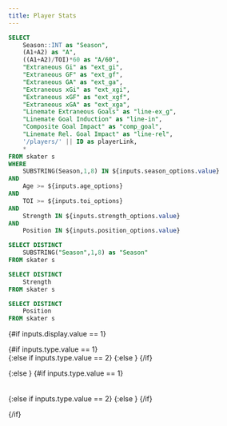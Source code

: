 ```yaml
---
title: Player Stats
---
```


```sql skater_stats
SELECT
	Season::INT as "Season",
	(A1+A2) as "A",
	((A1+A2)/TOI)*60 as "A/60",
	"Extraneous Gi" as "ext_gi",
	"Extraneous GF" as "ext_gf",
	"Extraneous GA" as "ext_ga",
	"Extraneous xGi" as "ext_xgi",
	"Extraneous xGF" as "ext_xgf",
	"Extraneous xGA" as "ext_xga",
	"Linemate Extraneous Goals" as "line-ex_g",
	"Linemate Goal Induction" as "line-in",
	"Composite Goal Impact" as "comp_goal",
	"Linemate Rel. Goal Impact" as "line-rel",
	'/players/' || ID as playerLink,
	*
FROM skater s
WHERE
	SUBSTRING(Season,1,8) IN ${inputs.season_options.value}
AND
	Age >= ${inputs.age_options}
AND
	TOI >= ${inputs.toi_options}
AND
	Strength IN ${inputs.strength_options.value}
AND
	Position IN ${inputs.position_options.value}
```

```sql seasons
SELECT DISTINCT 
	SUBSTRING("Season",1,8) as "Season"
FROM skater s
```

```sql strengths
SELECT DISTINCT 
	Strength
FROM skater s
```

```sql positions
SELECT DISTINCT 
	Position
FROM skater s
```

<Dropdown
    data={seasons}
    name=season_options
    value=Season
	title=Season
    defaultValue="20242025"
	multiple=true
/>

<Dropdown
    data={strengths}
    name=strength_options
    value=Strength
	title=Strength
    defaultValue="5v5"
	multiple=true
/>

<Dropdown
    data={positions}
    name=position_options
    value=Position
	title=Position
	selectAllByDefault=true
	multiple=true
/>

<Dropdown name=display title=Display defaultValue=1>
	<DropdownOption valueLabel="Total" value=1 />
	<DropdownOption valueLabel="Rates" value=2 />
</Dropdown>

<Dropdown name=type title=Type defaultValue=1>
	<DropdownOption valueLabel="Individual" value=1 />
	<DropdownOption valueLabel="On-Ice" value=2 />
	<DropdownOption valueLabel="Goal Impact" value=3 />
</Dropdown>


<TextInput
    name=age_options
    title="Age"
	defaultValue=17
/>

<TextInput
    name=toi_options
    title="TOI"
	defaultValue=150
/>

{#if inputs.display.value == 1}

{#if inputs.type.value == 1}
<DataTable data={skater_stats} rows=50 search=true rowShading=true headerColor=#0000ff headerFontColor=white link=playerLink>
    <Column id=Player align=center />
	<Column id=ID align=center title="ID"/>
    <Column id=Season align=center fmt='####-####' />
	<Column id=Team align=center />
	<Column id=Position align=center />
    <Column id=Age align=center />
	<Column id=Nationality align=center />
	<Column id=GP align=center title="GP"/>
    <Column id=TOI align=center title="TOI" fmt='#,###.#0' />
	<Column id=Gi align=center title="G"/>
	<Column id=A1 align=center />
	<Column id=A2 align=center />
    <Column id=A align=center />
	<Column id=P align=center />
	<Column id=Fi align=center title="iFF"/>
	<Column id=xGi align=center title="ixG"/>
	<Column id=xGi/Fi align=center title="ixG/iFF"/>
	<Column id=Gi/xGi align=center title="G/ixG"/>
    <Column id=Give align=center />
    <Column id=Take align=center />	
	<Column id=Penl align=center />
    <Column id=Draw align=center />	
	<Column id=PIM align=center title="PIM"/>	
</DataTable>
{:else if inputs.type.value == 2}
<DataTable data={skater_stats} rows=50 search=true rowShading=true headerColor=#0000ff headerFontColor=white link=playerLink>
    <Column id=Player align=center />
	<Column id=ID align=center title="ID"/>
    <Column id=Season align=center fmt='####-####' />
	<Column id=Team align=center />
	<Column id=Position align=center />
    <Column id=Age align=center />
	<Column id=Nationality align=center />
	<Column id=GP align=center title="GP"/>
    <Column id=TOI align=center title="TOI" fmt='#,###.#0' />
	<Column id=GF align=center title="GF"/>
    <Column id=GA align=center title="GA"/>
	<Column id=FF align=center title="FF"/>
    <Column id=FA align=center title="FA"/>
    <Column id=xGF align=center title="xGF"/>
    <Column id=xGA align=center title="xGA"/>
    <Column id=xGF/FF align=center title="xGF/FF"/>
    <Column id=xGA/FA align=center title="xGA/FA"/>
    <Column id=GF/xGF align=center title="GF/xGF"/>
    <Column id=GF% align=center title="GF%" fmt='##.00%' />
	<Column id=FF% align=center title="FF%" fmt='##.00%' />
    <Column id=xGF% align=center title="xGF%" fmt='##.00%' />
</DataTable>
{:else }
<DataTable data={skater_stats} rows=50 search=true rowShading=true headerColor=#0000ff headerFontColor=white link=playerLink>
    <Column id=Player align=center />
	<Column id=ID align=center title="ID"/>
    <Column id=Season align=center fmt='####-####' />
	<Column id=Team align=center />
	<Column id=Position align=center />
    <Column id=Age align=center />
	<Column id=Nationality align=center />
	<Column id=GP align=center title="GP"/>
    <Column id=TOI align=center title="TOI" fmt='#,###.#0' />
	<Column id=INDV-SRI align=center title="Shot Rate Impact" fmt='#0.####' />
    <Column id=INDV-SQI align=center title="Shot Quality Impact" fmt='#0.####' />
	<Column id=INDV-FN align=center title="Finishing Impact" fmt='#0.####' />
    <Column id=OOFF-SRI align=center title="On-Ice Shot Rate Impact For" fmt='#0.####' />
    <Column id=OOFF-SQI align=center title="On-Ice Shot Quality Impact For" fmt='#0.####' />
	<Column id=OOFF-FN align=center title="On-Ice Finishing Impact For" fmt='#0.####' />
	<Column id=ODEF-SRI align=center title="On-Ice Shot Rate Impact Against" fmt='#0.####' />
    <Column id=ODEF-SQI align=center title="On-Ice Shot Quality Impact Against" fmt='#0.####' />
	<Column id=ODEF-FN align=center title="On-Ice Finishing Impact Against" fmt='#0.####' />
	<Column id=ext_gi align=center title="Extraneous G" fmt='#0.####' />
    <Column id=ext_gf align=center title="Extraneous GF" fmt='#0.####' />
	<Column id=ext_ga align=center title="Extraneous GA" fmt='#0.####' />
	<Column id=ext_xgi align=center title="Extraneous ixG" fmt='#0.####' />
    <Column id=ext_xgf align=center title="Extraneous xGF" fmt='#0.####' />
	<Column id=ext_xga align=center title="Extraneous xGA" fmt='#0.####' />
	<Column id=line-ex_g align=center title="Linemate Extraneous GF" fmt='#0.####' />
	<Column id=line-in align=center title="Goal Induction" fmt='#0.####' />
    <Column id=comp_goal align=center title="Composite Goal Impact" fmt='#0.####' />
	<Column id=line-rel align=center title="Linemate Rel. Goal Impact" fmt='#0.####' />
</DataTable>
{/if}


{:else }
{#if inputs.type.value == 1}
<DataTable data={skater_stats} rows=50 search=true rowShading=true headerColor=#0000ff headerFontColor=white link=playerLink>
    <Column id=Player align=center />
	<Column id=ID align=center title="ID"/>
    <Column id=Season align=center fmt='####-####' />
	<Column id=Team align=center />
	<Column id=Position align=center />
    <Column id=Age align=center />
	<Column id=Nationality align=center />
	<Column id=GP align=center title="GP"/>
    <Column id=TOI align=center title="TOI" fmt='#,###.#0' />
	<Column id=Gi/60 align=center title="G/60"/>
	<Column id=A1/60 align=center />
	<Column id=A2/60 align=center />
    <Column id=A/60 align=center />
	<Column id=P/60 align=center />
	<Column id=Fi/60 align=center title="iFF/60"/>
	<Column id=xGi/60 align=center title="ixG/60"/>
	<Column id=xGi/Fi align=center title="ixG/iFF"/>
	<Column id=Gi/xGi align=center title="G/ixG"/>
    <Column id=Give/60 align=center />
    <Column id=Take/60 align=center />	
	<Column id=Penl/60 align=center />
    <Column id=Draw/60 align=center />	
	<Column id=PIM align=center title="PIM"/>	
</DataTable>
{:else if inputs.type.value == 2}
<DataTable data={skater_stats} rows=50 search=true rowShading=true headerColor=#0000ff headerFontColor=white link=playerLink>
    <Column id=Player align=center />
	<Column id=ID align=center title="ID"/>
    <Column id=Season align=center fmt='####-####' />
	<Column id=Team align=center />
	<Column id=Position align=center />
    <Column id=Age align=center />
	<Column id=Nationality align=center />
	<Column id=GP align=center title="GP"/>
    <Column id=TOI align=center title="TOI" fmt='#,###.#0' />
	<Column id=GF/60 align=center title="GF/60"/>
    <Column id=GA/60 align=center title="GA/60"/>
	<Column id=FF/60 align=center title="FF/60"/>
    <Column id=FA/60 align=center title="FA/60"/>
    <Column id=xGF/60 align=center title="xGF/60"/>
    <Column id=xGA/60 align=center title="xGA/60"/>
    <Column id=xGF/FF align=center title="xGF/FF"/>
    <Column id=xGA/FA align=center title="xGA/FA"/>
    <Column id=GF/xGF align=center title="GF/xGF"/>
    <Column id=GF% align=center title="GF%" fmt='##.00%' />
	<Column id=FF% align=center title="FF%" fmt='##.00%' />
    <Column id=xGF% align=center title="xGF%" fmt='##.00%' />
</DataTable>
{:else }
<DataTable data={skater_stats} rows=50 search=true rowShading=true headerColor=#0000ff headerFontColor=white link=playerLink>
    <Column id=Player align=center />
	<Column id=ID align=center title="ID"/>
    <Column id=Season align=center fmt='####-####' />
	<Column id=Team align=center />
	<Column id=Position align=center />
    <Column id=Age align=center />
	<Column id=Nationality align=center />
	<Column id=GP align=center title="GP"/>
    <Column id=TOI align=center title="TOI" fmt='#,###.#0' />
	<Column id=INDV-SRI align=center title="Shot Rate Impact" fmt='#0.####' />
    <Column id=INDV-SQI align=center title="Shot Quality Impact" fmt='#0.####' />
	<Column id=INDV-FN align=center title="Finishing Impact" fmt='#0.####' />
    <Column id=OOFF-SRI align=center title="On-Ice Shot Rate Impact For" fmt='#0.####' />
    <Column id=OOFF-SQI align=center title="On-Ice Shot Quality Impact For" fmt='#0.####' />
	<Column id=OOFF-FN align=center title="On-Ice Finishing Impact For" fmt='#0.####' />
	<Column id=ODEF-SRI align=center title="On-Ice Shot Rate Impact Against" fmt='#0.####' />
    <Column id=ODEF-SQI align=center title="On-Ice Shot Quality Impact Against" fmt='#0.####' />
	<Column id=ODEF-FN align=center title="On-Ice Finishing Impact Against" fmt='#0.####' />
	<Column id=ext_gi align=center title="Extraneous G" fmt='#0.####' />
    <Column id=ext_gf align=center title="Extraneous GF" fmt='#0.####' />
	<Column id=ext_ga align=center title="Extraneous GA" fmt='#0.####' />
	<Column id=ext_xgi align=center title="Extraneous ixG" fmt='#0.####' />
    <Column id=ext_xgf align=center title="Extraneous xGF" fmt='#0.####' />
	<Column id=ext_xga align=center title="Extraneous xGA" fmt='#0.####' />
	<Column id=line-ex_g align=center title="Linemate Extraneous GF" fmt='#0.####' />
	<Column id=line-in align=center title="Goal Induction" fmt='#0.####' />
    <Column id=comp_goal align=center title="Composite Goal Impact" fmt='#0.####' />
	<Column id=line-rel align=center title="Linemate Rel. Goal Impact" fmt='#0.####' />
</DataTable>
{/if}

{/if}